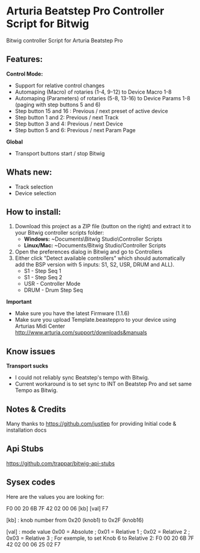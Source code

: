# Arturia Beatstep Pro Controller Script for Bitwig
Bitwig controller Script for Arturia Beatstep Pro

Features:
---------

**Control Mode:**

* Support for relative control changes 
* Automaping (Macro) of rotaries (1-4, 9-12) to Device Macro 1-8
* Automaping (Parameters) of rotaries (5-8, 13-16) to Device Params 1-8 (paging with step buttons 5 and 6)
* Step button 15 and 16 : Previous / next preset of active device   
* Step button 1 and 2: Previous / next Track
* Step button 3 and 4: Previous / next Device
* Step button 5 and 6: Previous / next Param Page

**Global**

* Transport buttons start / stop Bitwig 


Whats new:
----------
* Track selection
* Device selection


How to install:
---------------

1.  Download this project as a ZIP file (button on the right) and extract it to your Bitwig controller scripts folder:
    *   **Windows:** ~Documents\Bitwig Studio\Controller Scripts
    *   **Linux/Mac:** ~Documents/Bitwig Studio/Controller Scripts
2.  Open the preferences dialog in Bitwig and go to Controllers
3.  Either click "Detect available controllers" which should automatically add the BSP version with 5 inputs: S1, S2, USR, DRUM and ALL).
    * S1 - Step Seq 1
    * S1 - Step Seq 2
    * USR - Controller Mode
    * DRUM - Drum Step Seq

**Important**

* Make sure you have the latest Firmware (1.1.6) 
* Make sure you upload Template.beasteppro to your device using Arturias Midi Center http://www.arturia.com/support/downloads&manuals
    

Know issues
-----------

**Transport sucks**
 
* I could not reliably sync  Beatstep's tempo with Bitwig.
* Current workaround is to set sync to INT on Beatstep Pro and set same Tempo as Bitwig.


Notes & Credits 
---------------

Many thanks to https://github.com/justlep for providing Initial code & installation docs

Api Stubs
---------

  https://github.com/trappar/bitwig-api-stubs



Sysex codes
-----------

Here are the values you are looking for:

 F0  00  20  6B  7F  42  02  00  06  [kb]  [val]  F7

[kb] : 
knob number from 0x20 (knob1) to 0x2F (knob16)

[val] : 
mode value 0x00 = Absolute ; 
0x01 = Relative 1 ;
0x02 = Relative 2 ; 
0x03 = Relative 3 ;
For exemple, to set Knob 6 to Relative 2: F0  00  20  6B  7F  42  02  00  06  25  02  F7



